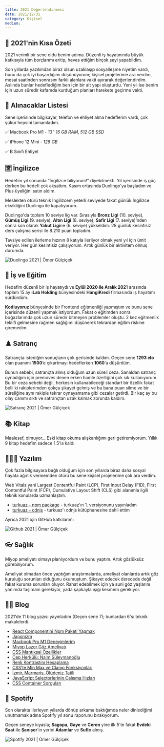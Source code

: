```yaml
---
title: 2021 Değerlendirmesi
date: 2021/12/31
category: Kişisel
medium:
---
```


## 💠 2021'nin Kısa Özeti

2021 verimli bir sene oldu benim adıma. Düzenli iş hayatınında büyük katkısıyla tüm borçlarımı eritip, heves ettiğim birçok şeyi yapabildim.

Son yıllarda yazılımdan biraz olsun uzaklaşıp sosyalleşme niyetim vardı, bunu da çok iyi başardığımı düşünüyorum; kişisel projelerime ara verdim, mesai saatinden sonrasını farklı alanlara vakit ayırarak değerlendirdim. Aslında bunlar hedeflediğim ben için bir alt yapı oluşturdu. Yeni yıl ise benim için uzun süredir kafamda kurduğum planları harekete geçirme vakti.

## 🛒 Alınacaklar Listesi

Sene içerisinde bilgisayar, telefon ve ehliyet alma hedeflerim vardı, çok şükür hepsini tamamladım.

✅ Macbook Pro M1 - _13” 16 GB RAM, 512 GB SSD_

✅ iPhone 12 Mini - _128 GB_

✅ B Sınıfı Ehliyet

## 🈺 İngilizce

Hedefim yıl sonunda “İngilizce biliyorum!” diyebilmekti. Yıl içerisinde iş güç derken bu hedefi çok aksattım. Kasım ortasında Duolingo'ya başladım ve Plus üyeliğini satın aldım.

Meslekten ötürü teknik İngilizcem yeterli seviyede fakat günlük İngilizce eksikliğini Duolingo ile kapatıyorum.

Duolingo'da toplam 10 seviye lig var. Sırasıyla **Bronz Ligi** (10. seviye), **Gümüş Ligi** (9. seviye), **Altın Ligi** (8. seviye), **Safir Ligi** (7. seviye)‘nden sonra son olarak **Yakut Ligi**ne (6. seviye) yükseldim. 28 günlük kesintisiz ders çalışma serisi ile 8.210 puan topladım.

Tavsiye edilen ilerleme hızının 8 katıyla ilerliyor olmak yeni yıl için ümit veriyor. Her gün kesintisiz çalışıyorum. Artık günlük bir aktivitem olmuş durumda.

![Duolingo 2021 | Ömer Gülçiçek](/src/assets/img/blog/2021-degerlendirmesi/duolingo-2021.jpeg)

## 🏢 İş ve Eğitim

Hedefim düzenli bir iş hayatıydı ve **Eylül 2020 ile Aralık 2021** arasında toplam 15 ay **iLab Holding** bünyesindeki **HangiKredi** firmasında iş hayatımı sürdürdüm.

**Kodluyoruz** bünyesinde bir Frontend eğitmenliği yapmıştım ve bunu sene içerisinde düzenli yapmak istiyordum. Fakat o eğitimden sonra boğazlarımda çok uzun süredir bitmeyen problemler oluştu. 2 kez eğitmenlik teklifi gelmesine rağmen sağlığımı düşünerek tekrardan eğitim riskine giremedim.

## ♟️ Satranç

Satrançta istediğim sonuçların çok gerisinde kaldım. Geçen sene **1293 elo** olan puanımı **1500**‘e çıkartmayı hedeflerken **1060**‘a düşürdüm.

Bunun sebebi, satrançta almış olduğum uzun süreli ceza. Sanaldan satranç oynadığım için premoves denen erken hamle özelliğini çok sık kullanıyorum. Bu bir ceza sebebi değil, herkesin kullanabileceği standart bir özellik fakat belli ki rakiplerimden çokça şikayet gelmiş ve bu bana puan silme ve bir süreliğine aynı rakiple tekrar oynayamama gibi cezalar getirdi. Bir kaç ay bu olay canımı sıktı ve satrançtan uzak kalmak zorunda kaldım.

![Satranç 2021 | Ömer Gülçiçek](/src/assets/img/blog/2021-degerlendirmesi/chess-2021.jpeg)

## 📚 Kitap

Maalesef, olmuyor… Eski kitap okuma alışkanlığımı geri getiremiyorum. Yıllık 9 kitap hedefim sadece 1.5'la kaldı.

## 👨🏻‍💻 Yazılım

Çok fazla bilgisayara bağlı olduğum için son yıllarda biraz daha sosyal hayata ağırlık vermemden ötürü bu sene kişisel projelerime çok ara verdim.

Web Vitals yani Largest Contentful Paint (LCP), First Input Delay (FID), First Contentful Paint (FCP), Cumulative Layout Shift (CLS) gibi alanımla ilgili teknik konularda uzmanlaştım.

- <a href="https://www.npmjs.com/package/turkuaz" target="_blank" rel="noopener noreferrer">turkuaz - npm package</a> - turkuaz'ın 1. versiyonunu yayınladım
- <a href="https://cdnjs.com/libraries/turkuaz" target="_blank" rel="noopener noreferrer">turkuaz - cdnjs</a> - turkuaz'ı cdnjs kütüphanesine dahil ettim

Ayrıca 2021 için GitHub katkılarım:

![Github 2021 | Ömer Gülçiçek](/src/assets/img/blog/2021-degerlendirmesi/github-2021.png)

## 👓 Sağlık

Miyop ameliyatı olmayı planlıyordum ve bunu yaptım. Artık gözlüksüz görebiliyorum.

Ameliyat olmadan önce yaptığım araştırmalarda, ameliyat olanlarda artık göz kuruluğu sorunları olduğunu okumuştum. Şikayet edecek derecede değil fakat kuruma sorunları oluyor. Rahat edebilmek için ya suni göz yaşlarını yanımda taşımam gerekiyor, yada şapkayla ışığı kesmem gerekiyor.

## ✍🏻 Blog

2021'de 11 blog yazısı yayınladım (Geçen sene 7); bunlardan 6'sı teknik makalelerdi.

- <a href="/blog/react-componentini-npm-paketi-yapmak">React Componentini Npm Paketi Yapmak</a>
- <a href="/blog/japonizm">Japonizm</a>
- <a href="/blog/macbook-pro-m1-deneyimlerim">Macbook Pro M1 Deneyimlerim</a>
- <a href="/blog/miyop-lazer-goz-ameliyati">Miyop Lazer Göz Ameliyatı</a>
- <a href="/blog/css-mantiksal-ozellikler">CSS Mantıksal Özellikler</a>
- <a href="/blog/cep-herkulu-naim-suleymanoglu">Cep Herkülü: Naim Süleymanoğlu</a>
- <a href="/blog/renk-kontrastini-hesaplama">Renk Kontrastını Hesaplama</a>
- <a href="/blog/csste-min-max-ve-clamp-fonksiyonlari">CSS'te Min Max ve Clamp Fonksiyonları</a>
- <a href="/blog/izmir-marmaris-oludeniz-tatili">İzmir, Marmaris, Ölüdeniz Tatili</a>
- <a href="/blog/javascript-selectorlerinin-calisma-hizlari">JavaScript Selectorlerinin Çalışma Hızları</a>
- <a href="/blog/css-container-sorgulari">CSS Container Sorguları</a></li></ul>

## 🎵 Spotify

Son olarakta ilerleyen yıllarda dönüp arkama baktığımda neler dinlediğimi unutmamak adına Spotify yıl sonu raporunu bırakıyorum.

Geçen seneye kıyasla; **Sagopa**, **Gaye** ve **Ceren** yine ilk 5'te fakat **Evdeki Saat** ile **Şanışer**'in yerini **Adamlar** ve **Sufle** almış.

![Spotify 2021 | Ömer Gülçiçek](/src/assets/img/blog/2021-degerlendirmesi/spotify-2021.jpeg)
